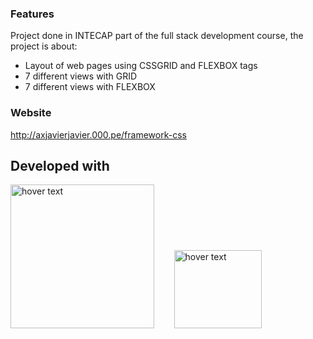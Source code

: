 ### Features
Project done in INTECAP part of the full stack development course, the project is about:

- Layout of web pages using CSSGRID and FLEXBOX tags
- 7 different views with GRID
- 7 different views with FLEXBOX

### Website

http://axjavierjavier.000.pe/framework-css


## Developed with
<p>
        <img src="https://i0.wp.com/css-tricks.com/wp-content/uploads/2021/01/html5-css3.jpg?resize=498%2C249&ssl=1" width="230" title="hover text">
        &nbsp&nbsp&nbsp&nbsp&nbsp&nbsp
  <img src="https://upload.wikimedia.org/wikipedia/commons/thumb/b/b2/Bootstrap_logo.svg/800px-Bootstrap_logo.svg.png" width="140" height="125" title="hover text">
</p>
